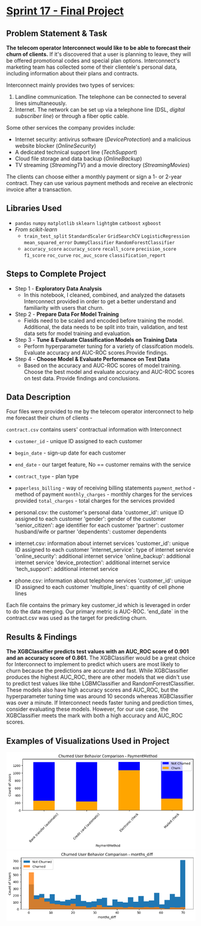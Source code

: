 # [Sprint 17 - Final Project](https://github.com/brandon-levan/TripleTen-Data-Science-Projects/blob/main/Sprint%2017%20-%20Final%20Project/Sprint_17_Project.ipynb)

## Problem Statement & Task
**The telecom operator Interconnect would like to be able to forecast their churn of clients.** If it's discovered that a user is planning to leave, they will be offered promotional codes and special plan options. Interconnect's marketing team has collected some of their clientele's personal data, including information about their plans and contracts.

Interconnect mainly provides two types of services:

1. Landline communication. The telephone can be connected to several lines simultaneously.
2. Internet. The network can be set up via a telephone line (DSL, *digital subscriber line*) or through a fiber optic cable.

Some other services the company provides include:

- Internet security: antivirus software (*DeviceProtection*) and a malicious website blocker (*OnlineSecurity*)
- A dedicated technical support line (*TechSupport*)
- Cloud file storage and data backup (*OnlineBackup*)
- TV streaming (*StreamingTV*) and a movie directory (*StreamingMovies*)

The clients can choose either a monthly payment or sign a 1- or 2-year contract. They can use various payment methods and receive an electronic invoice after a transaction.

## Libraries Used
 - `pandas` `numpy` `matplotlib` `sklearn` `lightgbm` `catboost` `xgboost`
 - *From scikit-learn*
    - `train_test_split` `StandardScaler` `GridSearchCV` `LogisticRegression` `mean_squared_error` `DummyClassifier` `RandomForestClassifier`
    -  `accuracy_score` `accuracy_score` `recall_score` `precision_score` `f1_score` `roc_curve` `roc_auc_score` `classification_report`

## Steps to Complete Project

- Step 1 - **Exploratory Data Analysis**
   - In this notebook, I cleaned, combined, and analyzed the datasets Interconnect provided in order to get a better understand and familiarity with users that churn. 
- Step 2 - **Prepare Data For Model Training**
   - Fields need to be scaled and encoded before training the model. Additional, the data needs to be split into train, validation, and test data sets for model training and evaluation. 
- Step 3 -  **Tune & Evaluate Classification Models on Training Data**
   - Perform hyperparameter tuning for a variety of classifcation models. Evaluate accuracy and AUC-ROC scores.Provide findings.
- Step 4 - **Choose Model & Evaluate Performance on Test Data**
   - Based on the accuracy and AUC-ROC scores of model training. Choose the best model and evaluate accuracy and AUC-ROC scores on test data. Provide findings and conclusions. 
    
## Data Description

Four files were provided to me by the telecom operator interconnect to help me forecast their churn of clients - 

`contract.csv` contains users' contractual information with Interconnect
- `customer_id` - unique ID assigned to each customer <br>
- `begin_date` - sign-up date for each customer
- `end_date` - our target feature, No == customer remains with the service
- `contract_type` - plan type
- `paperless_billing` - way of receiving billing statements
`payment_method` - method of payment
`monthly_charges` -  monthly charges for the services provided
`total_charges` - total charges for the services provided

- personal.csv: the customer's personal data
'customer_id': unique ID assigned to each customer
'gender': gender of the customer
'senior_citizen': age identifier for each customer
'partner': customer husband/wife or partner
'dependents': customer dependents

- internet.csv: information about internet services
'customer_id': unique ID assigned to each customer
'internet_service': type of internet service
'online_security': additional internet service
'online_backup': additional internet service
'device_protection': additional internet service
'tech_support': additional internet service

- phone.csv: information about telephone services
'customer_id': unique ID assigned to each customer
'multiple_lines': quantity of cell phone lines

Each file contains the primary key customer_id which is leveraged in order to do the data merging. Our primary metric is AUC-ROC. 'end_date` in the contract.csv was used as the target for predicting churn. 

## Results & Findings

**The XGBClassifier predicts test values with an AUC_ROC score of 0.901 and an accuracy score of 0.861.** The XGBClassifier would be a great choice for Interconnect to implement to predict which users are most likely to churn because the predictions are accurate and fast. While XGBClassifier produces the highest AUC_ROC, there are other models that we didn't use to predict test values like tbhe LGBMClassifier and RandomForrestClassifier. These models also have high accuracy scores and AUC_ROC, but the hyperparameter tuning time was around 10 seconds whereas XGBClassifier was over a minute. If Interconnect needs faster tuning and prediction times, consider evaluating these models. However, for our use case, the XGBClassifier meets the mark with both a high accuracy and AUC_ROC scores.

## Examples of Visualizations Used in Project
![alt text](https://github.com/brandon-levan/TripleTen-Data-Science-Projects/blob/main/Sprint%2017%20-%20Final%20Project/Assets/categorical_features.png)
![alt text](https://github.com/brandon-levan/TripleTen-Data-Science-Projects/blob/main/Sprint%2017%20-%20Final%20Project/Assets/numerical_features.png)
